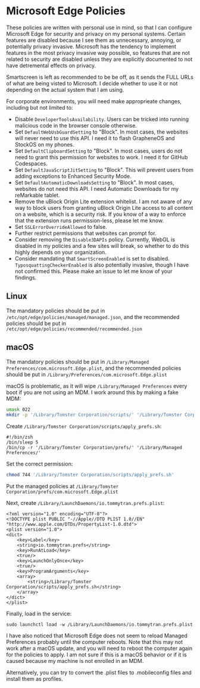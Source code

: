 # Microsoft Edge Policies

These policies are written with personal use in mind, so that I can configure Microsoft Edge for security and privacy on my personal systems. Certain features are disabled because I see them as unnecessary, annoying, or potentially privacy invasive. Microsoft has the tendency to implement features in the most privacy invasive way possible, so features that are not related to security are disabled unless they are explicitly documented to not have detremental effects on privacy.

Smartscreen is left as recommended to be be off, as it sends the FULL URLs of what are being visted to Microsoft. I decide whether to use it or not depending on the actual system that I am using.

For corporate environments, you will need make approprieate changes, including but not limited to:
- Disable `DeveloperToolsAvailability`. Users can be tricked into running malicious code in the browser console otherwise.
- Set `DefaultWebUsbGuardSetting` to "Block". In most cases, the websites will never need to use this API. I need it to flash GrapheneOS and StockOS on my phones.
- Set `DefaultClipboardSetting` to "Block". In most cases, users do not need to grant this permission for websites to work. I need it for GitHub Codespaces.
- Set `DefaultJavaScriptJitSetting` to "Block". This will prevent users from adding exceptions to Enhanced Security Mode.
- Set `DefaultAutomaticDownloadsSetting` to "Block". In most cases, websites do not need this API. I need Automatic Downloads for my reMarkable tablet.
- Remove the uBlock Origin Lite extension whitelist. I am not aware of any way to block users from granting uBlock Origin Lite access to all content on a website, which is a security risk. If you know of a way to enforce that the extension runs permission-less, please let me know.
- Set `SSLErrorOverrideAllowed` to false.
- Further restrict permissions that websites can prompt for.
- Consider removing the `Disable3DAPIs` policy. Currently, WebGL is disabled in my policies and a few sites will break, so whether to do this highly depends on your organization.
- Consider mandating that `SmartScreenEnabled` is set to disabled. `TyposquattingCheckerEnabled` is also potentially invasive, though I have not confirmed this. Please make an issue to let me know of your findings.

## Linux

The mandatory policies should be put in `/etc/opt/edge/policies/managed/managed.json`, and the recommended policies should be put in `/etc/opt/edge/policies/recommended/recommended.json`

## macOS

The mandatory policies should be put in `/Library/Managed Preferences/com.microsoft.Edge.plist`, and the recommended policies should be put in `/Library/Preferences/com.microsoft.Edge.plist`

macOS is problematic, as it will wipe `/Library/Managed Preferences` every boot if you are not using an MDM. I work around this by making a fake MDM:

```zsh
umask 022
mkdir -p '/Library/Tomster Corporation/scripts/' '/Library/Tomster Corporation/prefs/' '/Library/Managed Preferences'
```

Create `/Library/Tomster Corporation/scripts/apply_prefs.sh`:

```
#!/bin/zsh
/bin/sleep 5
/bin/cp -r '/Library/Tomster Corporation/prefs/' '/Library/Managed Preferences/'
```

Set the correct permission:
```zsh
chmod 744 '/Library/Tomster Corporation/scripts/apply_prefs.sh'
```

Put the managed policies at `/Library/Tomster Corporation/prefs/com.microsoft.Edge.plist`

Next, create `/Library/LaunchDaemons/io.tommytran.prefs.plist`:

```
<?xml version="1.0" encoding="UTF-8"?>
<!DOCTYPE plist PUBLIC "-//Apple//DTD PLIST 1.0//EN" "http://www.apple.com/DTDs/PropertyList-1.0.dtd">
<plist version="1.0">
<dict>
    <key>Label</key>
    <string>io.tommytran.prefs</string>
    <key>RunAtLoad</key>
    <true/>
    <key>LaunchOnlyOnce</key>
    <true/>
    <key>ProgramArguments</key>
    <array>
        <string>/Library/Tomster Corporation/scripts/apply_prefs.sh</string>
    </array>
</dict>
</plist>
```

Finally, load in the service:

```
sudo launchctl load -w /Library/LaunchDaemons/io.tommytran.prefs.plist
```

I have also noticed that Microsoft Edge does not seem to reload Managed Preferences probably until the computer reboots. Note that this may not work after a macOS update, and you will need to reboot the computer again for the policies to apply. I am not sure if this is a macOS behavior or if it is caused because my machine is not enrolled in an MDM.

Alternatively, you can try to convert the .plist files to .mobileconfig files and install them as profiles.
